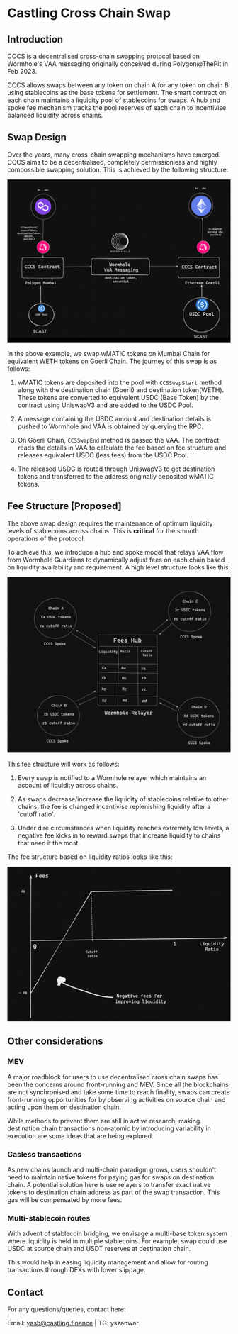# Castling Cross Chain Swap

## Introduction

CCCS is a decentralised cross-chain swapping protocol based on Wormhole's VAA messaging originally conceived during Polygon@ThePit in Feb 2023.

CCCS allows swaps between any token on chain A for any token on chain B using stablecoins as the base tokens for settlement. The smart contract on each chain maintains a liquidity pool of stablecoins for swaps. A hub and spoke fee mechanism tracks the pool reserves of each chain to incentivise balanced liquidity across chains.

## Swap Design

Over the years, many cross-chain swapping mechanisms have emerged. CCCS aims to be a decentralised, completely permissionless and highly compossible swapping solution. This is achieved by the following structure:

![structure](https://github.com/Castling-Finance/ccs/blob/main/imgs/structure.png?raw=true)

In the above example, we swap wMATIC tokens on Mumbai Chain for equivalent WETH tokens on Goerli Chain. The journey of this swap is as follows:

1. wMATIC tokens are deposited into the pool with ```CCSSwapStart``` method along with the destination chain (Goerli) and destination token(WETH). These tokens are converted to equivalent USDC (Base Token) by the contract using UniswapV3 and are added to the USDC Pool.

2. A message containing the USDC amount and destination details is pushed to Wormhole and VAA is obtained by querying the RPC. 

3. On Goerli Chain, ```CCSSwapEnd``` method is passed the VAA. The contract reads the details in VAA to calculate the fee based on fee structure and releases equivalent USDC (less fees) from the USDC Pool.

4. The released USDC is routed through UniswapV3 to get destination tokens and transferred to the address originally deposited wMATIC tokens.

## Fee Structure [Proposed]

The above swap design requires the maintenance of optimum liquidity levels of stablecoins across chains. This is **critical** for the smooth operations of the protocol.

To achieve this, we introduce a hub and spoke model that relays VAA flow from Wormhole Guardians to dynamically adjust fees on each chain based on liquidity availability and requirement. A high level structure looks like this:

![relayer](https://github.com/Castling-Finance/ccs/blob/main/imgs/relayer.png?raw=true)

This fee structure will work as follows:

1. Every swap is notified to a Wormhole relayer which maintains an account of liquidity across chains.

2. As swaps decrease/increase the liquidity of stablecoins relative to other chains, the fee is changed incentivise replenishing liquidity after a 'cutoff ratio'.

3. Under dire circumstances when liquidity reaches extremely low levels, a negative fee kicks in to reward swaps that increase liquidity to chains that need it the most.

The fee structure based on liquidity ratios looks like this:

![Fees](https://github.com/Castling-Finance/ccs/blob/main/imgs/fees.png?raw=true)

## Other considerations

### MEV
A major roadblock for users to use decentralised cross chain swaps has been the concerns around front-running and MEV. Since all the blockchains are not synchronised and take some time to reach finality, swaps can create front-running opportunities for by observing activities on source chain and acting upon them on destination chain.

While methods to prevent them are still in active research, making destination chain transactions non-atomic by introducing variability in execution are some ideas that are being explored.

### Gasless transactions
As new chains launch and multi-chain paradigm grows, users shouldn't need to maintain native tokens for paying gas for swaps on destination chain. A potential solution here is use relayers to transfer exact native tokens to destination chain address as part of the swap transaction. This gas will be compensated by more fees.

### Multi-stablecoin routes
With advent of stablecoin bridging, we envisage a multi-base token system where liquidity is held in multiple stablecoins. For example, swap could use USDC at source chain and USDT reserves at destination chain. 

This would help in easing liquidity management and allow for routing transactions through DEXs with lower slippage.

## Contact
For any questions/queries, contact here:

Email: yash@castling.finance | TG: yszanwar